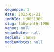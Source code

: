 ```yaml
---
sequence: 1
date: 2023-05-21
imdbId: tt0091369
slug: labyrinth-1986
venue: null
venueNotes: null
medium: iTunes
mediumNotes: null
---
```



